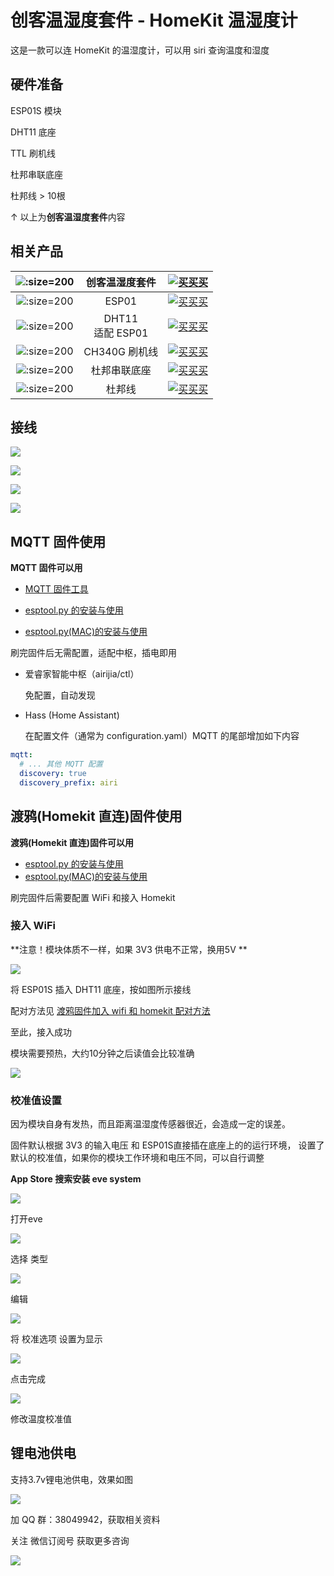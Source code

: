 # 创客温湿度套件 - HomeKit 温湿度计 

这是一款可以连 HomeKit 的温湿度计，可以用 siri 查询温度和湿度

## 硬件准备

ESP01S 模块

DHT11 底座

TTL 刷机线

杜邦串联底座

杜邦线 > 10根

↑ 以上为**创客温湿度套件**内容

## 相关产品

| ![](http://pic.airijia.com/doc/20181122164201.png ':size=200')| 创客温湿度套件 |  [![买买买](http://cdn.airijia.com/b6eca8da724952cc0251.gif ':size=150')](https://item.taobao.com/item.htm?id=577014079869) |  
|:-:|:-:|:-:|
| ![](http://pic.airijia.com/doc/20181122164130.png ':size=200')| ESP01 |  [![买买买](http://cdn.airijia.com/b6eca8da724952cc0251.gif ':size=150')](https://item.taobao.com/item.htm?id=45607865463  ) |
| ![](https://ws1.sinaimg.cn/large/007fN5Xegy1fwx3cp2h9kj30m80m8jyr.jpg ':size=200')| DHT11<br> 适配 ESP01 |  [![买买买](http://cdn.airijia.com/b6eca8da724952cc0251.gif ':size=150')](https://item.taobao.com/item.htm?id=551900769285) |
| ![](http://pic.airijia.com/doc/20181122161759.png ':size=200')| CH340G 刷机线 |  [![买买买](http://cdn.airijia.com/b6eca8da724952cc0251.gif ':size=150')](https://item.taobao.com/item.htm?id=45528507062) |
| ![](http://pic.airijia.com/doc/20181122164315.png ':size=200')| 杜邦串联底座 |  [![买买买](http://cdn.airijia.com/b6eca8da724952cc0251.gif ':size=150')](https://item.taobao.com/item.htm?id=45607601999) |
| ![](http://pic.airijia.com/doc/20181122162418.png ':size=200')| 杜邦线 |  [![买买买](http://cdn.airijia.com/b6eca8da724952cc0251.gif ':size=150')](https://item.taobao.com/item.htm?id=45608073136) |





## 接线



![](https://ws1.sinaimg.cn/large/007fN5Xegy1fv5bx6iuefj30m80m8n3p.jpg)

![](https://ws1.sinaimg.cn/large/007fN5Xegy1fv5bwq8j4vj30m80m8tim.jpg)

![](https://ws1.sinaimg.cn/large/007fN5Xegy1fv5bwad3h6j30m80m848x.jpg)

![](https://ws1.sinaimg.cn/large/007fN5Xegy1fv5bw1bjoxj30m80m8guh.jpg)




## MQTT 固件使用

**MQTT 固件可以用**


- [MQTT 固件工具](diy/flasher)


- [esptool.py 的安装与使用](diy/esptool)
- [esptool.py(MAC)的安装与使用](diy/esptool_mac)



刷完固件后无需配置，适配中枢，插电即用


 - 爱睿家智能中枢（airijia/ctl）

    免配置，自动发现

 - Hass (Home Assistant)

   在配置文件（通常为 configuration.yaml）MQTT 的尾部增加如下内容

```yaml
mqtt:
  # ... 其他 MQTT 配置
  discovery: true
  discovery_prefix: airi
```


## 渡鸦(Homekit 直连)固件使用


**渡鸦(Homekit 直连)固件可以用**

- [esptool.py 的安装与使用](diy/esptool)
- [esptool.py(MAC)的安装与使用](diy/esptool_mac)


刷完固件后需要配置 WiFi 和接入 Homekit


### 接入 WiFi

**注意！模块体质不一样，如果 3V3 供电不正常，换用5V **

![](https://ws1.sinaimg.cn/large/007fN5Xegy1fv5bvizmdkj30m80m84cm.jpg)

将 ESP01S 插入 DHT11 底座，按如图所示接线



配对方法见 [渡鸦固件加入 wifi 和 homekit 配对方法](diy/raven) 



至此，接入成功

模块需要预热，大约10分钟之后读值会比较准确

![](https://ws1.sinaimg.cn/large/007fN5Xegy1fv5bnmlz6ij30m80m81ag.jpg)

### 校准值设置

因为模块自身有发热，而且距离温湿度传感器很近，会造成一定的误差。

固件默认根据 3V3 的输入电压 和 ESP01S直接插在底座上的的运行环境， 设置了默认的校准值，如果你的模块工作环境和电压不同，可以自行调整

**App Store 搜索安装 eve system** 

![](https://ws1.sinaimg.cn/large/007fN5Xegy1fww0oq555hj30y20oohdt.jpg)

打开eve

![](https://ws1.sinaimg.cn/large/007fN5Xegy1fv5bqockf7j31350sfwqz.jpg)

选择 类型 

![](https://ws1.sinaimg.cn/large/007fN5Xegy1fv5bqg5zr5j31300siacm.jpg)

编辑

![](https://ws1.sinaimg.cn/large/007fN5Xegy1fv5bq7yh8ij314n0tsq8g.jpg)

将 校准选项 设置为显示

![](https://ws1.sinaimg.cn/large/007fN5Xegy1fv5bptcz8pj313a0s9aen.jpg)

点击完成

![](https://ws1.sinaimg.cn/large/007fN5Xegy1fv5bpli7xej313b0sbn0j.jpg)

修改温度校准值



## 锂电池供电

支持3.7v锂电池供电，效果如图

![](https://ws1.sinaimg.cn/large/007fN5Xegy1fv5bn2sw5jj30m80esdsf.jpg)



加 QQ 群：38049942，获取相关资料

关注 微信订阅号 获取更多咨询

![](https://ws1.sinaimg.cn/large/007fN5Xegy1fv5c0h9du9j30by0bymxy.jpg)











